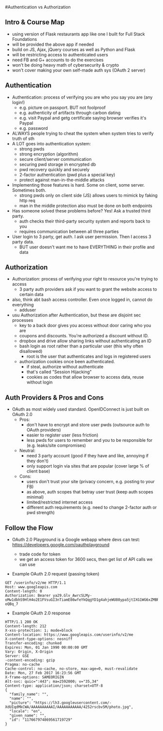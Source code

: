 #Authentication vs Authorization

## Intro & Course Map

- using version of Flask restaurants app like one I built for Full Stack Foundations
- will be provided the above app if needed
- build on JS, Ajax, jQuery courses as well as Python and Flask
- will be restricting access to authenticated users
- need FB and G+ accounts to do the exercises
- won't be doing heavy math of cybersecurity & crypto
- won't cover making your own self-made auth sys (OAuth 2 server)

## Authentication

- Authentication: process of verifying you are who you say you are (any login!)
	- e.g. picture on passport. BUT not foolproof
	- e.g. authenticity of artifacts through carbon dating
	- e.g. visit Paypal and getg certificate saying browser verifies it's Paypal
	- e.g. password
- ALWAYS people trying to cheat the system when system tries to verify truth of sth
- A LOT goes into authentication system:
	- strong pwds
	- strong encryption (algorithm)
	- secure client/server communication
	- securing pwd storage in encrypted db
	- pwd recovery quickly and securely
	- 2-factor authentication (pwd plus a special key)
	- protect against man-in-the-middle attacks
- Implementing those features is hard. Some on client, some server. Sometimes both.
	- strong pwds only on client side (JS) allows users to mimick by faking http req
	- man in the middle protection also must be done on both endpoints
- Has someone solved these problems before? Yes! Ask a trusted third party.
	- auth checks their third-party security system and reports back to you
	- requires communication between all three parties
- User login to 3 party, get auth. I ask user permission. Then I access 3 party data.
	- BUT user doesn't want me to have EVERYTHING in their profile and data

## Authorization

- Authorization: process of verifying your right to resource you're trying to access
	- 3 party auth providers ask if you want to grant the website access to certain data
- also, think abt bash access controller. Even once logged in, cannot do everything
	- adduser
- usu Authorization after Authentication, but these are disjoint sec processes
	- key to a back door gives you access without door caring who you are
	- coupons and discounts. You're authorized a discount without ID.
	- dropbox and drive allow sharing links without authenticating an ID
	- bash login as root rather than a particular user (this why often disallowed)
		- root is the user that authenticates and logs in registered users
	- authorization cookies once been authenticated.
		- if steal, authorize without authenticate
		- that's called "Session Hijacking"
		- cookies as codes that allow browser to access data, reuse without login

## Auth Providers & Pros and Cons

- OAuth as most widely used standard. OpenIDConnect is just built on OAuth 2.0
	- Pros:
		- don't have to encrypt and store user pwds (outsource auth to OAuth providers)
		- easier to register user (less friction)
		- less pwds for users to remember and you to be responsible for (e.g. leaks/site compromises)
	- Neutral:
		- need 3 party account (good if they have and like, annoying if they don't)
		- only support login via sites that are popular (cover large % of client base)
	- Cons:
		- users don't trust your site (privacy concern, e.g. posting to your FB)
		- as above, auth scopes that betray user trust (keep auth scopes minimal)
		- limited/restricted internet access
		- different auth requirements (e.g. need to change 2-factor auth or pwd strength)

## Follow the Flow

- OAuth 2.0 Playground is a Google webapp where devs can test: https://developers.google.com/oauthplayground
	- trade code for token
	- we get an access token for 3600 secs, then get list of API calls we can use

- Example OAuth 2.0 request (passing token)
```	
GET /userinfo/v2/me HTTP/1.1
Host: www.googleapis.com
Content-length: 0
Authorization: Bearer ya29.Glv_AwrcSLMy-oMw1dbhS9HlH4o2E1FVsuGI3nTiamE86wfeYkQqgYD1g4ahjeWU80ypa5jtIXG1WG6xZMBROdDedXTEDufnMpV9LaCvMzUR4iIgegHd4-oQBq_7
```

- Example OAuth 2.0 response
```
HTTP/1.1 200 OK
Content-length: 212
X-xss-protection: 1; mode=block
Content-location: https://www.googleapis.com/userinfo/v2/me
X-content-type-options: nosniff
Transfer-encoding: chunked
Expires: Mon, 01 Jan 1990 00:00:00 GMT
Vary: Origin, X-Origin
Server: GSE
-content-encoding: gzip
Pragma: no-cache
Cache-control: no-cache, no-store, max-age=0, must-revalidate
Date: Mon, 27 Feb 2017 16:23:56 GMT
X-frame-options: SAMEORIGIN
Alt-svc: quic=":443"; ma=2592000; v="35,34"
Content-type: application/json; charset=UTF-8
{
  "family_name": "", 
  "name": "", 
  "picture": "https://lh3.googleusercontent.com/-XdUIqdMkCWA/AAAAAAAAAAI/AAAAAAAAAAA/4252rscbv5M/photo.jpg", 
  "locale": "en", 
  "given_name": "", 
  "id": "117667974869561719729"
}
```
